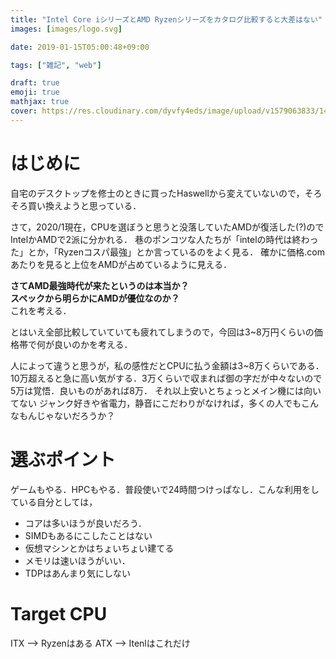 ```yaml
---
title: "Intel Core iシリーズとAMD Ryzenシリーズをカタログ比較すると大差はない"
images: [images/logo.svg]

date: 2019-01-15T05:00:48+09:00

tags: ["雑記", "web"]

draft: true
emoji: true
mathjax: true
cover: https://res.cloudinary.com/dyvfy4eds/image/upload/v1579063833/149223536894429579180_308ee6e9_ibrzez.jpg
---
```


# はじめに
自宅のデスクトップを修士のときに買ったHaswellから変えていないので，そろそろ買い換えようと思っている．

さて，2020/1現在，CPUを選ぼうと思うと没落していたAMDが復活した(?)のでIntelかAMDで2派に分かれる．
巷のポンコツな人たちが「intelの時代は終わった」とか，「Ryzenコスパ最強」とか言っているのをよく見る．
確かに価格.comあたりを見ると上位をAMDが占めているように見える．

**さてAMD最強時代が来たというのは本当か？** \
**スペックから明らかにAMDが優位なのか？** \
これを考える．

とはいえ全部比較していていても疲れてしまうので，今回は3~8万円くらいの価格帯で何が良いのかを考える．

人によって違うと思うが，私の感性だとCPUに払う金額は3~8万くらいである．
10万超えると急に高い気がする．3万くらいで収まれば御の字だが中々ないので5万は覚悟．良いものがあれば8万．
それ以上安いとちょっとメイン機には向いてない
ジャンク好きや省電力，静音にこだわりがなければ，多くの人でもこんなもんじゃないだろうか？


# 選ぶポイント
ゲームもやる．HPCもやる．普段使いで24時間つけっぱなし．こんな利用をしている自分としては，
* コアは多いほうが良いだろう．
* SIMDもあるにこしたことはない
* 仮想マシンとかはちょいちょい建てる
* メモリは速いほうがいい．
* TDPはあんまり気にしない

# Target CPU


ITX --> Ryzenはある
ATX --> Itenlはこれだけ


[1]: https://www.amd.com/ja/products/cpu/amd-ryzen-9-3900X
[2]: https://review.kakaku.com/review/K0001172058/
[3]: https://www.intel.co.jp/content/www/jp/ja/products/processors/core/x-series/i9-9820x.html
[4]: https://kakaku.com/item/K0001159368/?lid=pc_ksearch_kakakuitem
